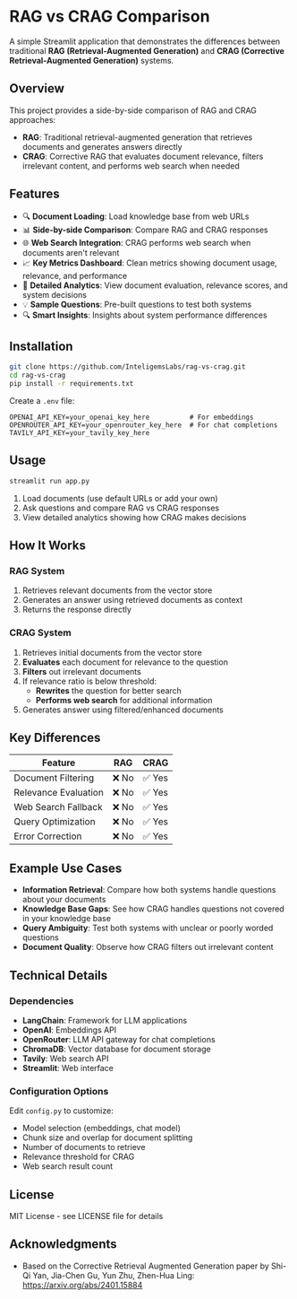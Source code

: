 # RAG vs CRAG Comparison

A simple Streamlit application that demonstrates the differences between traditional **RAG (Retrieval-Augmented Generation)** and **CRAG (Corrective Retrieval-Augmented Generation)** systems.

## Overview

This project provides a side-by-side comparison of RAG and CRAG approaches:

- **RAG**: Traditional retrieval-augmented generation that retrieves documents and generates answers directly
- **CRAG**: Corrective RAG that evaluates document relevance, filters irrelevant content, and performs web search when needed

## Features

- 🔍 **Document Loading**: Load knowledge base from web URLs
- 📊 **Side-by-side Comparison**: Compare RAG and CRAG responses
- 🌐 **Web Search Integration**: CRAG performs web search when documents aren't relevant
- 📈 **Key Metrics Dashboard**: Clean metrics showing document usage, relevance, and performance
- 🎯 **Detailed Analytics**: View document evaluation, relevance scores, and system decisions
- 💡 **Sample Questions**: Pre-built questions to test both systems
- 🔍 **Smart Insights**: Insights about system performance differences

## Installation

```bash
git clone https://github.com/InteligemsLabs/rag-vs-crag.git
cd rag-vs-crag
pip install -r requirements.txt
```

Create a `.env` file:
```
OPENAI_API_KEY=your_openai_key_here          # For embeddings
OPENROUTER_API_KEY=your_openrouter_key_here  # For chat completions
TAVILY_API_KEY=your_tavily_key_here
```

## Usage

```bash
streamlit run app.py
```

1. Load documents (use default URLs or add your own)
2. Ask questions and compare RAG vs CRAG responses
3. View detailed analytics showing how CRAG makes decisions

## How It Works

### RAG System
1. Retrieves relevant documents from the vector store
2. Generates an answer using retrieved documents as context
3. Returns the response directly

### CRAG System
1. Retrieves initial documents from the vector store
2. **Evaluates** each document for relevance to the question
3. **Filters** out irrelevant documents
4. If relevance ratio is below threshold:
   - **Rewrites** the question for better search
   - **Performs web search** for additional information
5. Generates answer using filtered/enhanced documents

## Key Differences

| Feature | RAG | CRAG |
|---------|-----|------|
| Document Filtering | ❌ No | ✅ Yes |
| Relevance Evaluation | ❌ No | ✅ Yes |
| Web Search Fallback | ❌ No | ✅ Yes |
| Query Optimization | ❌ No | ✅ Yes |
| Error Correction | ❌ No | ✅ Yes |

## Example Use Cases

- **Information Retrieval**: Compare how both systems handle questions about your documents
- **Knowledge Base Gaps**: See how CRAG handles questions not covered in your knowledge base
- **Query Ambiguity**: Test both systems with unclear or poorly worded questions
- **Document Quality**: Observe how CRAG filters out irrelevant content

## Technical Details

### Dependencies
- **LangChain**: Framework for LLM applications
- **OpenAI**: Embeddings API
- **OpenRouter**: LLM API gateway for chat completions
- **ChromaDB**: Vector database for document storage
- **Tavily**: Web search API
- **Streamlit**: Web interface

### Configuration Options

Edit `config.py` to customize:
- Model selection (embeddings, chat model)
- Chunk size and overlap for document splitting
- Number of documents to retrieve
- Relevance threshold for CRAG
- Web search result count

## License

MIT License - see LICENSE file for details

## Acknowledgments

- Based on the Corrective Retrieval Augmented Generation paper by Shi-Qi Yan, Jia-Chen Gu, Yun Zhu, Zhen-Hua Ling: https://arxiv.org/abs/2401.15884